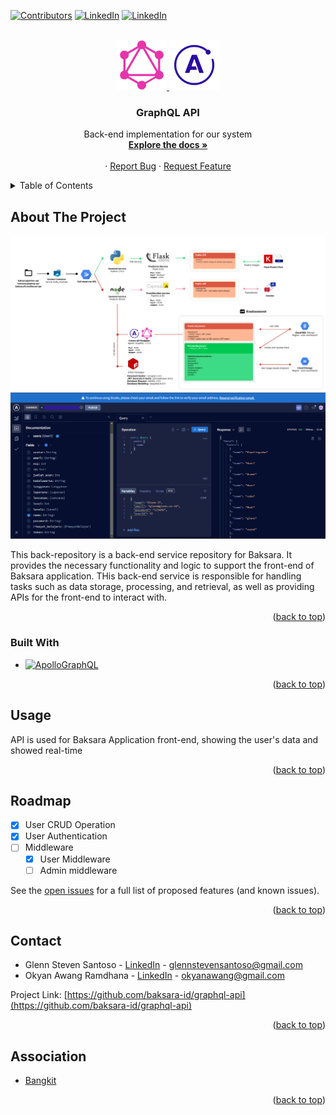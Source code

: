 <!-- Improved compatibility of back to top link: See: https://github.com/othneildrew/Best-README-Template/pull/73 -->
<a name="readme-top"></a>
<!--
*** Thanks for checking out the Best-README-Template. If you have a suggestion
*** that would make this better, please fork the repo and create a pull request
*** or simply open an issue with the tag "enhancement".
*** Don't forget to give the project a star!
*** Thanks again! Now go create something AMAZING! :D
-->



<!-- PROJECT SHIELDS -->
<!--
*** I'm using markdown "reference style" links for readability.
*** Reference links are enclosed in brackets [ ] instead of parentheses ( ).
*** See the bottom of this document for the declaration of the reference variables
*** for contributors-url, forks-url, etc. This is an optional, concise syntax you may use.
*** https://www.markdownguide.org/basic-syntax/#reference-style-links
-->
[![Contributors][contributors-shield]][contributors-url]
[![LinkedIn][linkedin-shield]][linkedin-url]
[![LinkedIn][linkedin-shield]][linkedin-url-2]



<!-- PROJECT LOGO -->
<br />
<div align="center">

 <a href="https://github.com/baksara-id/graphql-api">
    <img src="images/graphql.png" alt="Logo" width="80" height="80">
    <img src="images/apollo.png" alt="Logo" width="80" height="80">
  </a>

  <h3 align="center">GraphQL API</h3>

  <p align="center">
    Back-end implementation for our system
    <br />
    <a href="https://github.com/baksara-id/graphql-api"><strong>Explore the docs »</strong></a>
    <br />
    <br />
    ·
    <a href="https://github.com/baksara-id/graphql-api/issues">Report Bug</a>
    ·
    <a href="https://github.com/baksara-id/graphql-api/issues">Request Feature</a>
  </p>
</div>


<!-- TABLE OF CONTENTS -->
<details>
  <summary>Table of Contents</summary>
  <ol>
    <li>
      <a href="#about-the-project">About The Project</a>
      <ul>
        <li><a href="#built-with">Built With</a></li>
      </ul>
    </li>
    <li><a href="#usage">Usage</a></li>
    <li><a href="#roadmap">Roadmap</a></li>
    <li><a href="#contact">Contact</a></li>
    <li><a href="#association">Association</a></li>
  </ol>
</details>



<!-- ABOUT THE PROJECT -->
## About The Project

[![System Graph][system-screenshot]]()
[![Product Name Screen Shot][product-screenshot]]()

 This back-repository is a back-end service repository for Baksara. It provides the necessary functionality and logic to support the front-end of Baksara application. THis back-end service is responsible for handling tasks such as data storage, processing, and retrieval, as well as providing APIs for the front-end to interact with.

<p align="right">(<a href="#readme-top">back to top</a>)</p>



### Built With

* [![ApolloGraphQL][ApolloGraphQL.com]][ApolloGraphQL-url]

<p align="right">(<a href="#readme-top">back to top</a>)</p>


<!-- USAGE EXAMPLES -->
## Usage

API is used for Baksara Application front-end, showing the user's data and showed real-time

<p align="right">(<a href="#readme-top">back to top</a>)</p>



<!-- ROADMAP -->
## Roadmap

- [x] User CRUD Operation
- [x] User Authentication
- [ ] Middleware
    - [x] User Middleware
    - [ ] Admin middleware

See the [open issues](https://github.com/baksara-id/graphql-api/issues) for a full list of proposed features (and known issues).

<p align="right">(<a href="#readme-top">back to top</a>)</p>






<!-- CONTACT -->
## Contact

- Glenn Steven Santoso - [LinkedIn][linkedin-url] - glennstevensantoso@gmail.com
- Okyan Awang Ramdhana - [LinkedIn][linkedin-url-2] - okyanawang@gmail.com

Project Link: [https://github.com/baksara-id/graphql-api](https://github.com/baksara-id/graphql-api)

<p align="right">(<a href="#readme-top">back to top</a>)</p>



<!-- ACKNOWLEDGMENTS -->
## Association

* [Bangkit](https://grow.google/intl/id_id/bangkit/?tab=machine-learning)

<p align="right">(<a href="#readme-top">back to top</a>)</p>



<!-- MARKDOWN LINKS & IMAGES -->
<!-- https://www.markdownguide.org/basic-syntax/#reference-style-links -->
[contributors-shield]: https://img.shields.io/github/contributors/baksara-id/graphql-api.svg?style=for-the-badge
[contributors-url]: https://github.com/baksara-id/graphql-api/graphs/contributors
[forks-shield]: https://img.shields.io/github/forks/baksara-id/graphql-api.svg?style=for-the-badge
[forks-url]: https://github.com/baksara-id/graphql-api/network/members
[stars-shield]: https://img.shields.io/github/stars/baksara-id/graphql-api.svg?style=for-the-badge
[stars-url]: https://github.com/baksara-id/graphql-api/stargazers
[issues-shield]: https://img.shields.io/github/issues/baksara-id/graphql-api.svg?style=for-the-badge
[issues-url]: https://github.com/baksara-id/graphql-api/issues
[license-shield]: https://img.shields.io/github/license/baksara-id/graphql-api.svg?style=for-the-badge
[license-url]: https://github.com/baksara-id/graphql-api/blob/master/LICENSE.txt
[linkedin-shield]: https://img.shields.io/badge/-LinkedIn-black.svg?style=for-the-badge&logo=linkedin&colorB=555
[linkedin-url]: https://www.linkedin.com/in/glenn-steven-santoso-5a6934220/
[linkedin-url-2]: https://www.linkedin.com/in/okyan-awang-ramadhana/
[product-screenshot]: images/preview.png
[system-screenshot]: images/system.png
[Next.js]: https://img.shields.io/badge/next.js-000000?style=for-the-badge&logo=nextdotjs&logoColor=white
[Next-url]: https://nextjs.org/
[React.js]: https://img.shields.io/badge/React-20232A?style=for-the-badge&logo=react&logoColor=61DAFB
[React-url]: https://reactjs.org/
[Vue.js]: https://img.shields.io/badge/Vue.js-35495E?style=for-the-badge&logo=vuedotjs&logoColor=4FC08D
[Vue-url]: https://vuejs.org/
[Angular.io]: https://img.shields.io/badge/Angular-DD0031?style=for-the-badge&logo=angular&logoColor=white
[Angular-url]: https://angular.io/
[Svelte.dev]: https://img.shields.io/badge/Svelte-4A4A55?style=for-the-badge&logo=svelte&logoColor=FF3E00
[Svelte-url]: https://svelte.dev/
[Laravel.com]: https://img.shields.io/badge/Laravel-FF2D20?style=for-the-badge&logo=laravel&logoColor=white
[Laravel-url]: https://laravel.com
[Bootstrap.com]: https://img.shields.io/badge/Bootstrap-563D7C?style=for-the-badge&logo=bootstrap&logoColor=white
[ApolloGraphQL.com]: https://img.shields.io/badge/-ApolloGraphQL-311C87?style=for-the-badge&logo=apollo-graphql
[ApolloGraphQL-url]: https://www.apollographql.com/
[Bootstrap-url]: https://getbootstrap.com
[JQuery.com]: https://img.shields.io/badge/jQuery-0769AD?style=for-the-badge&logo=jquery&logoColor=white
[JQuery-url]: https://jquery.com 


